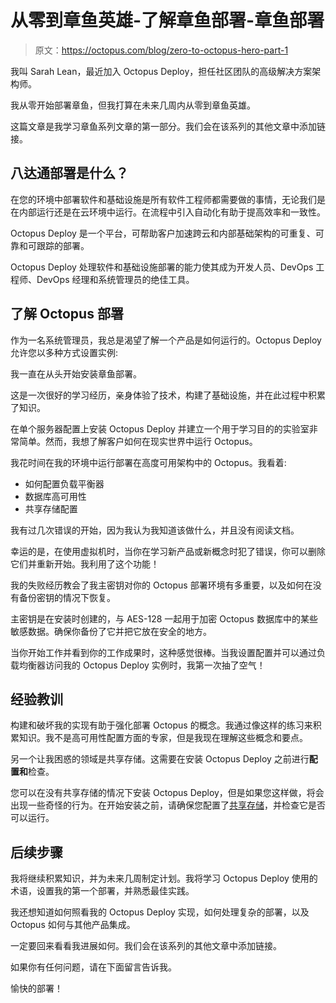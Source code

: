 # 从零到章鱼英雄-了解章鱼部署-章鱼部署

> 原文：<https://octopus.com/blog/zero-to-octopus-hero-part-1>

我叫 Sarah Lean，最近加入 Octopus Deploy，担任社区团队的高级解决方案架构师。

我从零开始部署章鱼，但我打算在未来几周内从零到章鱼英雄。

这篇文章是我学习章鱼系列文章的第一部分。我们会在该系列的其他文章中添加链接。

## 八达通部署是什么？

在您的环境中部署软件和基础设施是所有软件工程师都需要做的事情，无论我们是在内部运行还是在云环境中运行。在流程中引入自动化有助于提高效率和一致性。

Octopus Deploy 是一个平台，可帮助客户加速跨云和内部基础架构的可重复、可靠和可跟踪的部署。

Octopus Deploy 处理软件和基础设施部署的能力使其成为开发人员、DevOps 工程师、DevOps 经理和系统管理员的绝佳工具。

## 了解 Octopus 部署

作为一名系统管理员，我总是渴望了解一个产品是如何运行的。Octopus Deploy 允许您以多种方式设置实例:

我一直在从头开始安装章鱼部署。

这是一次很好的学习经历，亲身体验了技术，构建了基础设施，并在此过程中积累了知识。

在单个服务器配置上安装 Octopus Deploy 并建立一个用于学习目的的实验室非常简单。然而，我想了解客户如何在现实世界中运行 Octopus。

我花时间在我的环境中运行部署在高度可用架构中的 Octopus。我看着:

*   如何配置负载平衡器
*   数据库高可用性
*   共享存储配置

我有过几次错误的开始，因为我认为我知道该做什么，并且没有阅读文档。

幸运的是，在使用虚拟机时，当你在学习新产品或新概念时犯了错误，你可以删除它们并重新开始。我利用了这个功能！

我的失败经历教会了我主密钥对你的 Octopus 部署环境有多重要，以及如何在没有备份密钥的情况下恢复。

主密钥是在安装时创建的，与 AES-128 一起用于加密 Octopus 数据库中的某些敏感数据。确保你备份了它并把它放在安全的地方。

当你开始工作并看到你的工作成果时，这种感觉很棒。当我设置配置并可以通过负载均衡器访问我的 Octopus Deploy 实例时，我第一次抽了空气！

## 经验教训

构建和破坏我的实现有助于强化部署 Octopus 的概念。我通过像这样的练习来积累知识。我不是高可用性配置方面的专家，但是我现在理解这些概念和要点。

另一个让我困惑的领域是共享存储。这需要在安装 Octopus Deploy 之前进行**配置和**检查。

您可以在没有共享存储的情况下安装 Octopus Deploy，但是如果您这样做，将会出现一些奇怪的行为。在开始安装之前，请确保您配置了[共享存储](https://octopus.com/docs/administration/high-availability/design/octopus-for-high-availability-on-premises#shared-storage)，并检查它是否可以运行。

## 后续步骤

我将继续积累知识，并为未来几周制定计划。我将学习 Octopus Deploy 使用的术语，设置我的第一个部署，并熟悉最佳实践。

我还想知道如何照看我的 Octopus Deploy 实现，如何处理复杂的部署，以及 Octopus 如何与其他产品集成。

一定要回来看看我进展如何。我们会在该系列的其他文章中添加链接。

如果你有任何问题，请在下面留言告诉我。

愉快的部署！